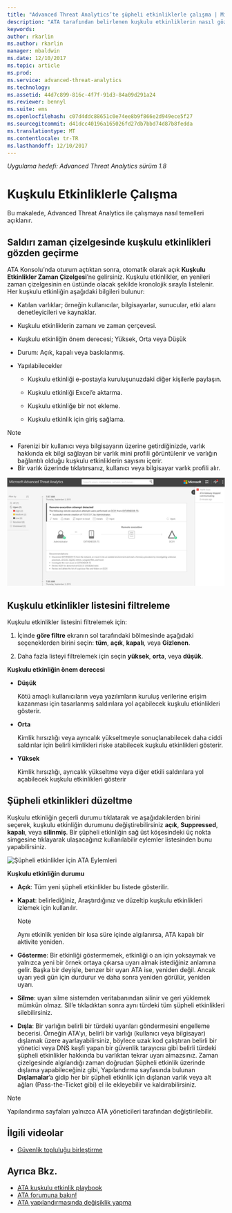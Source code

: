 ```yaml
---
title: "Advanced Threat Analytics’te şüpheli etkinliklerle çalışma | Microsoft Docs"
description: "ATA tarafından belirlenen kuşkulu etkinliklerin nasıl gözden geçirileceğini açıklar"
keywords: 
author: rkarlin
ms.author: rkarlin
manager: mbaldwin
ms.date: 12/10/2017
ms.topic: article
ms.prod: 
ms.service: advanced-threat-analytics
ms.technology: 
ms.assetid: 44d7c899-816c-4f7f-91d3-84a09d291a24
ms.reviewer: bennyl
ms.suite: ems
ms.openlocfilehash: c07d4ddc88651c0e74ee8b9f866e2d949ece5f27
ms.sourcegitcommit: d41dcc40196a165026fd27db7bbd74d87b8fedda
ms.translationtype: MT
ms.contentlocale: tr-TR
ms.lasthandoff: 12/10/2017
---
```

*Uygulama hedefi: Advanced Threat Analytics sürüm 1.8*



# <a name="working-with-suspicious-activities"></a>Kuşkulu Etkinliklerle Çalışma
Bu makalede, Advanced Threat Analytics ile çalışmaya nasıl temelleri açıklanır.

## <a name="review-suspicious-activities-on-the-attack-time-line"></a>Saldırı zaman çizelgesinde kuşkulu etkinlikleri gözden geçirme
ATA Konsolu’nda oturum açtıktan sonra, otomatik olarak açık **Kuşkulu Etkinlikler Zaman Çizelgesi**’ne gelirsiniz. Kuşkulu etkinlikler, en yenileri zaman çizelgesinin en üstünde olacak şekilde kronolojik sırayla listelenir.
Her kuşkulu etkinliğin aşağıdaki bilgileri bulunur:

-   Katılan varlıklar; örneğin kullanıcılar, bilgisayarlar, sunucular, etki alanı denetleyicileri ve kaynaklar.

-   Kuşkulu etkinliklerin zamanı ve zaman çerçevesi.

-   Kuşkulu etkinliğin önem derecesi; Yüksek, Orta veya Düşük

-   Durum: Açık, kapalı veya baskılanmış.

-   Yapılabilecekler

    -   Kuşkulu etkinliği e-postayla kuruluşunuzdaki diğer kişilerle paylaşın.

    -   Kuşkulu etkinliği Excel’e aktarma.

    -   Kuşkulu etkinliğe bir not ekleme.

    -   Kuşkulu etkinlik için giriş sağlama.

> [!NOTE]
> -   Farenizi bir kullanıcı veya bilgisayarın üzerine getirdiğinizde, varlık hakkında ek bilgi sağlayan bir varlık mini profili görüntülenir ve varlığın bağlantılı olduğu kuşkulu etkinliklerin sayısını içerir.
> -   Bir varlık üzerinde tıklatırsanız, kullanıcı veya bilgisayar varlık profili alır.

![ATA kuşkulu etkinlikler zaman çizelgesinin resmi](media/ATA-Suspicious-Activity-Timeline.JPG)

## <a name="filter-suspicious-activities-list"></a>Kuşkulu etkinlikler listesini filtreleme
Kuşkulu etkinlikler listesini filtrelemek için:

1.  İçinde **göre filtre** ekranın sol tarafındaki bölmesinde aşağıdaki seçeneklerden birini seçin: **tüm**, **açık**, **kapalı**, veya **Gizlenen**.

2.  Daha fazla listeyi filtrelemek için seçin **yüksek**, **orta**, veya **düşük**.

**Kuşkulu etkinliğin önem derecesi**

-   **Düşük**

    Kötü amaçlı kullanıcıların veya yazılımların kuruluş verilerine erişim kazanması için tasarlanmış saldırılara yol açabilecek kuşkulu etkinlikleri gösterir.

-   **Orta**

    Kimlik hırsızlığı veya ayrıcalık yükseltmeyle sonuçlanabilecek daha ciddi saldırılar için belirli kimlikleri riske atabilecek kuşkulu etkinlikleri gösterir.

-   **Yüksek**

    Kimlik hırsızlığı, ayrıcalık yükseltme veya diğer etkili saldırılara yol açabilecek kuşkulu etkinlikleri gösterir




## <a name="remediating-suspicious-activities"></a>Şüpheli etkinlikleri düzeltme
Kuşkulu etkinliğin geçerli durumu tıklatarak ve aşağıdakilerden birini seçerek, kuşkulu etkinliğin durumunu değiştirebilirsiniz **açık**, **Suppressed**, **kapalı**, veya **silinmiş**.
Bir şüpheli etkinliğin sağ üst köşesindeki üç nokta simgesine tıklayarak ulaşacağınız kullanılabilir eylemler listesinden bunu yapabilirsiniz.

![Şüpheli etkinlikler için ATA Eylemleri](./media/sa-actions.png)

**Kuşkulu etkinliğin durumu**

-   **Açık**: Tüm yeni şüpheli etkinlikler bu listede gösterilir.

-   **Kapat**: belirlediğiniz, Araştırdığınız ve düzeltip kuşkulu etkinlikleri izlemek için kullanılır.

    > [!NOTE]
    > Aynı etkinlik yeniden bir kısa süre içinde algılanırsa, ATA kapalı bir aktivite yeniden.

-   **Gösterme**: Bir etkinliği göstermemek, etkinliği o an için yoksaymak ve yalnızca yeni bir örnek ortaya çıkarsa uyarı almak istediğiniz anlamına gelir. Başka bir deyişle, benzer bir uyarı ATA ise, yeniden değil. Ancak uyarı yedi gün için durdurur ve daha sonra yeniden görülür, yeniden uyarı.

- **Silme**: uyarı silme sistemden veritabanından silinir ve geri yüklemek mümkün olmaz. Sil’e tıkladıktan sonra aynı türdeki tüm şüpheli etkinlikleri silebilirsiniz.

- **Dışla**: Bir varlığın belirli bir türdeki uyarıları göndermesini engelleme becerisi. Örneğin ATA’yı, belirli bir varlığı (kullanıcı veya bilgisayar) dışlamak üzere ayarlayabilirsiniz, böylece uzak kod çalıştıran belirli bir yönetici veya DNS keşfi yapan bir güvenlik tarayıcısı gibi belirli türdeki şüpheli etkinlikler hakkında bu varlıktan tekrar uyarı almazsınız. Zaman çizelgesinde algılandığı zaman doğrudan Şüpheli etkinlik üzerinde dışlama yapabileceğiniz gibi, Yapılandırma sayfasında bulunan **Dışlamalar**’a gidip her bir şüpheli etkinlik için dışlanan varlık veya alt ağları (Pass-the-Ticket gibi) el ile ekleyebilir ve kaldırabilirsiniz. 
> [!NOTE]
> Yapılandırma sayfaları yalnızca ATA yöneticileri tarafından değiştirilebilir.


## <a name="related-videos"></a>İlgili videolar
- [Güvenlik topluluğu birleştirme](https://channel9.msdn.com/Shows/Microsoft-Security/Join-the-Security-Community)


## <a name="see-also"></a>Ayrıca Bkz.
- [ATA kuşkulu etkinlik playbook](http://aka.ms/ataplaybook)
- [ATA forumuna bakın!](https://social.technet.microsoft.com/Forums/security/home?forum=mata)
- [ATA yapılandırmasında değişiklik yapma](modifying-ata-center-configuration.md)
